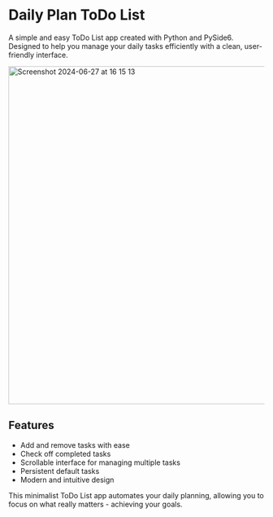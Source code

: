 # Daily Plan ToDo List

A simple and easy ToDo List app created with Python and PySide6. Designed to help you manage your daily tasks efficiently with a clean, user-friendly interface.

<img width="664" alt="Screenshot 2024-06-27 at 16 15 13" src="https://github.com/YanaTsybata/ToDoList/assets/66257409/f0fc0c92-e3fd-43e3-9f78-8ac56032b730">

## Features

- Add and remove tasks with ease
- Check off completed tasks
- Scrollable interface for managing multiple tasks
- Persistent default tasks
- Modern and intuitive design

This minimalist ToDo List app automates your daily planning, allowing you to focus on what really matters - achieving your goals.
